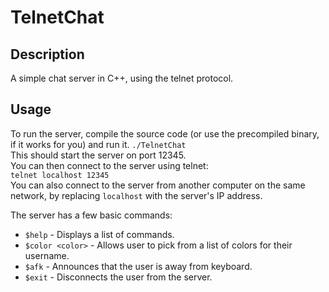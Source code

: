 # TelnetChat

## Description
A simple chat server in C++, using the telnet protocol.

## Usage
To run the server, compile the source code (or use the precompiled binary, if it works for you) and run it.
```./TelnetChat```<br>
This should start the server on port 12345.<br>
You can then connect to the server using telnet:<br>
```telnet localhost 12345```<br>
You can also connect to the server from another computer on the same network, by replacing ```localhost``` with the server's IP address.<br>

The server has a few basic commands:<br>

- ```$help``` - Displays a list of commands.
- ```$color <color>``` - Allows user to pick from a list of colors for their username.
- ```$afk``` - Announces that the user is away from keyboard.
- ```$exit``` - Disconnects the user from the server.